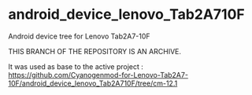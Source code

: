 # android_device_lenovo_Tab2A710F
Android device tree for Lenovo Tab2A7-10F

THIS BRANCH OF THE REPOSITORY IS AN ARCHIVE.

It was used as base to the active project : https://github.com/Cyanogenmod-for-Lenovo-Tab2A7-10F/android_device_lenovo_Tab2A710F/tree/cm-12.1
